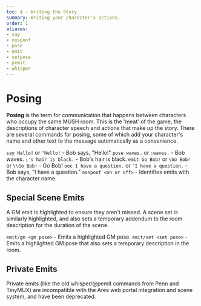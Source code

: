 ```yaml
---
toc: 4 - Writing the Story
summary: Writing your character's actions.
order: 1
aliases:
- say
- nospoof
- pose
- emit
- setpose
- pemit
- whisper
---
```

# Posing

**Posing** is the term for communication that happens between characters who occupy the same MUSH room.  This is the 'meat' of the game, the descriptions of character speech and actions that make up the story. There are several commands for posing, some of which add your character's name and other text to the message automatically as a convenience.

`say Hello!` or `"Hello!` - Bob says, "Hello!"
`pose waves.` or `:waves.` - Bob waves.
`;'s hair is black.` - Bob's hair is black.
`emit Go Bob!` or `\Go Bob!` or `\\Go Bob!` - Go Bob!
`ooc I have a question.` or `'I have a question.` - <OOC> Bob says, "I have a question."
`nospoof <on or off>` - Identifies emits with the character name.

## Special Scene Emits

A GM emit is highlighted to ensure they aren't missed.  A scene set is similarly highlighted, and also sets a temporary addendum to the room description for the duration of the scene.

`emit/gm <gm pose>` - Emits a highlighted GM pose.
`emit/set <set pose>` - Emits a highlighted GM pose that also sets a temporary description in the room.

## Private Emits

Private emits (like the old whisper/@pemit commands from Penn and TinyMUX) are incompatible with the Ares web portal integration and scene system, and have been deprecated.
